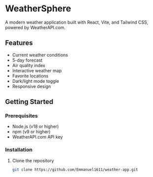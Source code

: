 # WeatherSphere

A modern weather application built with React, Vite, and Tailwind CSS, powered by WeatherAPI.com.

## Features

- Current weather conditions
- 5-day forecast
- Air quality index
- Interactive weather map
- Favorite locations
- Dark/light mode toggle
- Responsive design

## Getting Started

### Prerequisites

- Node.js (v18 or higher)
- npm (v9 or higher)
- WeatherAPI.com API key

### Installation

1. Clone the repository
   ```bash
   git clone https://github.com/Emmanuel1611/weather-app.git